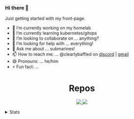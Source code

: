 ### Hi there 👋

<!--
**clearlybaffled/clearlybaffled** is a ✨ _special_ ✨ repository because its `README.md` (this file) appears on your GitHub profile.

Here are some ideas to get you started:
-->

Just getting started with my front-page.

- 🔭 I’m currently working on my homelab
- 🌱 I’m currently learning kubernetes/gitops
- 👯 I’m looking to collaborate on ... anything?
- 🤔 I’m looking for help with ... everything!
- 💬 Ask me about ... submarines!
- 📫 How to reach me: ... @clearlybaffled on [discord](https://discordapp.com/users/756344850290442271) | [gmail](mailto:clearlybaffled120@gmail.com)
- 😄 Pronouns: ... he/him
- ⚡ Fun fact: ... 


<h1 align="center">Repos</h1>

<p align="center">
  <a href="https://github.com/clearlybaffled/homelab">
    <img src="https://github-readme-stats.vercel.app/api/pin/?username=clearlybaffled&repo=homelab" />
  </a>

  <a href="https://github.com/clearlybaffled/dotfiles">
    <img src="https://github-readme-stats.vercel.app/api/pin/?username=clearlybaffled&repo=dotfiles" />
  </a>
</p>

<details>
<summary>Stats</summary>
<p align="center">

![](https://github-readme-stats.vercel.app/api?username=clearlybaffled&show_icons=true&theme=solarized-dark)  ![](https://github-readme-stats.vercel.app/api/top-langs/?username=clearlybaffled&layout=compact&hide=html&theme=solarized-dark) 

[![clearlybaffled's github activity graph](https://github-readme-activity-graph.vercel.app/graph?username=clearlybaffled&theme=dracula)](https://github.com/ashutosh00710/github-readme-activity-graph)

</p>
</details>
